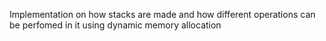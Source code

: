 Implementation on how stacks are made and how different operations can be perfomed in it using dynamic memory allocation
